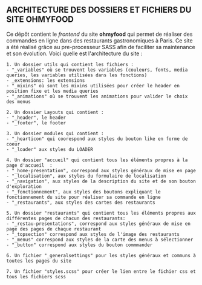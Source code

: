 ## ARCHITECTURE DES DOSSIERS ET FICHIERS DU SITE OHMYFOOD ##
Ce dépôt contient le *frontend* du site __ohmyfood__ qui permet de réaliser des commandes en ligne dans des restaurants gastronomiques à Paris.
Ce site a été réalisé grâce au pre-processeur SASS afin de faciliter sa maintenance et son évolution.
Voici quelle est l'architecture du site :

    1. Un dossier utils qui contient les fichiers :
    - "_variables" où se trouvent les variables (couleurs, fonts, media queries, les variables utilisées dans les fonctions)
    - _extensions: les extensions
    - "_mixins" où sont les mixins utilisées pour créer le header en position fixe et les media queries
    - "_animations" où se trouvent les animations pour valider le choix des menus

    2. Un dossier Layouts qui contient :
    - "_header", le header
    - "_footer", le footer

    3. Un dossier modules qui contient :
    - "_hearticon" qui coorespond aux styles du bouton like en forme de coeur
    - "_loader" aux styles du LOADER

    4. Un dossier "accueil" qui contient tous les éléments propres à la page d'accueil  :
    - "_home-presentation", correspond aux styles généraux de mise en page
    - "_localisation", aux styles du formulaire de localisation
    - "_navigation", aux styles de la description du site et de son bouton d'exploration
    - "_fonctionnement", aux styles des boutons expliquant le fonctionnement du site pour réaliser sa commande en ligne
    - "_restaurants", aux styles des cartes des restaurants

    5. Un dossier "restaurants" qui contient tous les éléments propres aux différentes pages de chacun des restaurants:
    - "_restau-presentations", correspond aux styles généraux de mise en page des pages de chaque restaurant
    - "_topsection" correspond aux styles de l'image des restaurants 
    - "_menus" correspond aux styles de la carte des menus à sélectionner
    - "_button" correspond aux styles du bouton commmander

    6. Un fichier "_generalsettings" pour les styles généraux et communs à toutes les pages du site

    7. Un fichier "styles.scss" pour créer le lien entre le fichier css et tous les fichiers scss
